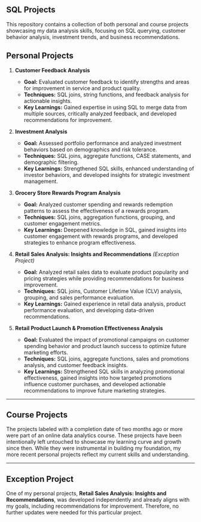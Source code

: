 ## SQL Projects

This repository contains a collection of both personal and course projects showcasing my data analysis skills, focusing on SQL querying, customer behavior analysis, investment trends, and business recommendations.

## Personal Projects

1. **Customer Feedback Analysis**  
   - **Goal:** Evaluated customer feedback to identify strengths and areas for improvement in service and product quality.  
   - **Techniques:** SQL joins, string functions, and feedback analysis for actionable insights.  
   - **Key Learnings:** Gained expertise in using SQL to merge data from multiple sources, critically analyzed feedback, and developed recommendations for improvement.

2. **Investment Analysis**  
   - **Goal:** Assessed portfolio performance and analyzed investment behaviors based on demographics and risk tolerance.  
   - **Techniques:** SQL joins, aggregate functions, CASE statements, and demographic filtering.  
   - **Key Learnings:** Strengthened SQL skills, enhanced understanding of investor behaviors, and developed insights for strategic investment management.

3. **Grocery Store Rewards Program Analysis**  
   - **Goal:** Analyzed customer spending and rewards redemption patterns to assess the effectiveness of a rewards program.  
   - **Techniques:** SQL joins, aggregation functions, grouping, and customer engagement metrics.  
   - **Key Learnings:** Deepened knowledge in SQL, gained insights into customer engagement with rewards programs, and developed strategies to enhance program effectiveness.

4. **Retail Sales Analysis: Insights and Recommendations** *(Exception Project)*  
   - **Goal:** Analyzed retail sales data to evaluate product popularity and pricing strategies while providing recommendations for business improvement.  
   - **Techniques:** SQL joins, Customer Lifetime Value (CLV) analysis, grouping, and sales performance evaluation.  
   - **Key Learnings:** Gained experience in retail data analysis, product performance evaluation, and developing data-driven recommendations.

5. **Retail Product Launch & Promotion Effectiveness Analysis**  
   - **Goal:** Evaluated the impact of promotional campaigns on customer spending behavior and product launch success to optimize future marketing efforts.  
   - **Techniques:** SQL joins, aggregate functions, sales and promotions analysis, and customer feedback insights.  
   - **Key Learnings:** Strengthened SQL skills in analyzing promotional effectiveness, gained insights into how targeted promotions influence customer purchases, and  developed actionable recommendations to improve future marketing strategies.

   
---

## Course Projects
The projects labeled with a completion date of two months ago or more were part of an online data analytics course. These projects have been intentionally left untouched to showcase my learning curve and growth since then. While they were instrumental in building my foundation, my more recent personal projects reflect my current skills and understanding.

---

## Exception Project
One of my personal projects, **Retail Sales Analysis: Insights and Recommendations**, was developed independently and already aligns with my goals, including recommendations for improvement. Therefore, no further updates were needed for this particular project.

